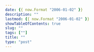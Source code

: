 ```yaml
---
date: {{ now.Format "2006-01-02" }}
description: ""
lastmod: {{ now.Format "2006-01-02" }}
showTableOfContents: true
slug: ""
tags: [""]
title: ""
type: "post"
---
```


# 



